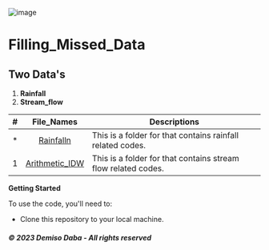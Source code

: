 ![image](https://github.com/DemisoDaba/Filling_Missed_RF-Data/assets/125874545/4473a5d8-c3b5-462f-b750-dd92db06cdb9)

# Filling_Missed_Data

## Two Data's
1. **Rainfall**
2. **Stream_flow**

#|File_Names|Descriptions
---|:---:|---
*|[Rainfalln](./For_Rainfall)| This is a folder for that contains rainfall related codes.
1|[Arithmetic_IDW](./For_StreamFlow)| This is a folder for that contains stream flow related codes.

  **Getting Started**

  To use the code, you'll need to:
   - Clone this repository to your local machine.

##### © 2023 **Demiso Daba - All rights reserved**
